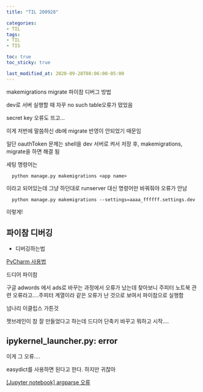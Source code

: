 ```yaml
---
title: "TIL 200928"

categories:
- TIL
tags:
- TIL
- TIS

toc: true
toc_sticky: true

last_modified_at: 2020-09-28T08:06:00-05:00
---
```

makemigrations migrate 파이참 디버그 방법

dev로 서버 실행할 때 자꾸 no such table오류가 떴었음

secret key 오류도 뜨고...
 
이게 저번에 말씀하신 db에 migrate 반영이 안되었기 때문임

일단 oauthToken 문제는 shell을 dev 서버로 켜서 저장 후, makemigrations, migrate을 하면 해결 됨

세팅 명령어는 

      python manage.py makemigrations <app name>
      
이라고 되어있는데 그냥 하던대로 runserver 대신 명령어만 바꿔줘야 오류가 안남

      python manage.py makemigrations --settings=aaaa_ffffff.settings.dev
      
이렇게!

## 파이참 디버깅

* 디버깅하는법

[PyCharm 사용법](https://greeksharifa.github.io/references/2019/02/07/PyCharm-usage/#todo-%EC%B0%BDalt--6)

드디어 파이참

구글 adwords 에서 ads로 바꾸는 과정에서 오류가 났는데 찾아보니 주피터 노트북 관련 오류라고....주피터 계열이라 같은 오류가 난 것으로 보여서 파이참으로 실행함

넘나리 이클립스 가튼것

젯브레인이 참 잘 만들었다고 하는데 드디어 단축키 바꾸고 뭐하고 시작....

## ipykernel_launcher.py: error

이게 그 오류....

easydict를 사용하면 된다고 한다. 하지만 귀찮아

[\[Jupyter notebook\] argparse 오류](https://worthpreading.tistory.com/56)
